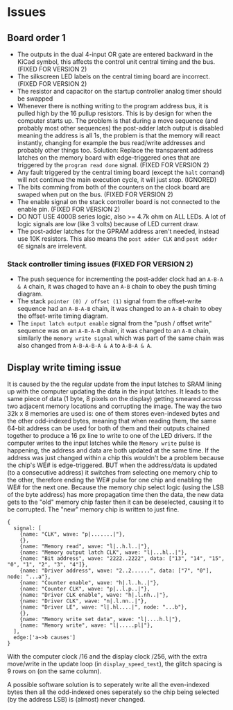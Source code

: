 # Issues

## Board order 1

* The outputs in the dual 4-input OR gate are entered backward in the KiCad symbol, this affects the control unit central timing and the bus. (FIXED FOR VERSION 2)
* The silkscreen LED labels on the central timing board are incorrect. (FIXED FOR VERSION 2)
* The resistor and capacitor on the startup controller analog timer should be swapped
* Whenever there is nothing writing to the program address bus, it is pulled high by the 16 pullup resistors. This is by design for when the computer starts up. The problem is that during a move sequence (and probably most other sequences) the post-adder latch output is disabled meaning the address is all 1s, the problem is that the memory will react instantly, changing for example the bus read/write addresses and probably other things too. Solution: Replace the transparent address latches on the memory board with edge-triggered ones that are triggered by the `program read done` signal. (FIXED FOR VERSION 2)
* Any fault triggered by the central timing board (except the `halt` comand) will not continue the main execution cycle, it will just stop. (IGNORED)
* The bits comming from both of the counters on the clock board are swaped when put on the bus. (FIXED FOR VERSION 2)
* The enable signal on the stack controller board is not connected to the enable pin. (FIXED FOR VERSION 2)
* DO NOT USE 4000B series logic, also >= 4.7k ohm on ALL LEDs. A lot of logic signals are low (like 3 volts) because of LED current draw.
* The post-adder latches for the GPRAM address aren't needed, instead use 10K resistors. This also means the `post adder CLK` and `post adder OE` signals are irrelevent.

### Stack controller timing issues (FIXED FOR VERSION 2)

* The push sequence for incrementing the post-adder clock had an `A-B-A & A` chain, it was chaged to have an `A-B` chain to obey the push timing diagram.
* The stack `pointer (0) / offset (1)` signal from the offset-write sequence had an `A-B-A-B` chain, it was changed to an `A-B` chain to obey the offset-write timing diagram.
* The `input latch output enable` signal from the "push / offset write" sequence was on an `A-B-A-B` chain, it was changed to an `A-B` chain, similarly the `memory write signal` which was part of the same chain was also changed from `A-B-A-B-A & A` to `A-B-A & A`.

## Display write timing issue

It is caused by the the regular update from the input latches to SRAM lining up with the computer updating the data in the input latches. It leads to the same piece of data (1 byte, 8 pixels on the display) getting smeared across two adjacent memory locations and corrupting the image. The way the two 32k x 8 memories are used is: one of them stores even-indexed bytes and the other odd-indexed bytes, meaning that when reading them, the same 64-bit address can be used for both of them and their outputs chained together to produce a 16 px line to write to one of the LED drivers. If the computer writes to the input latches while the `Memory write` pulse is happening, the address and data are both updated at the same time. If the address was just changed within a chip this wouldn't be a problem because the chip's WE# is edge-triggered. BUT when the address/data is updated (to a consecutive address) it switches from selecting one memory chip to the other, therefore ending the WE# pulse for one chip and enabling the WE# for the next one. Because the memory chip select logic (using the LSB of the byte address) has more propagation time then the data, the new data gets to the "old" memory chip faster then it can be deselected, causing it to be corrupted. The "new" memory chip is written to just fine.

```
{
  signal: [
    {name: "CLK", wave: "p|.......|"},
    {},
    {name: "Memory read", wave: "l|..h.l..|"},
    {name: "Memory output latch CLK", wave: "l|...hl..|"},
    {name: "Bit address", wave: "2222..2222", data: ["13", "14", "15", "0", "1", "2", "3", "4"]},
    {name: "Driver address", wave: "2..2......", data: ["7", "0"], node: "...a"},
    {name: "Counter enable", wave: "h|.l..h..|"},
    {name: "Counter CLK", wave: "p|..l.p..|"},
    {name: "Driver CLK enable", wave: "h|.l.nh..|"},
    {name: "Driver CLK", wave: "n|.l.nn..|"},
    {name: "Driver LE", wave: "l|.hl....|", node: "...b"},
    {},
    {name: "Memory write set data", wave: "l|....h.l|"},
    {name: "Memory write", wave: "l|.....pl|"},
  ],
  edge:['a~>b causes']
}
```

With the computer clock /16 and the display clock /256, with the extra move/write in the update loop (in `display_speed_test`), the glitch spacing is 9 rows on (on the same column).

A possible software solution is to seperately write all the even-indexed bytes then all the odd-indexed ones seperately so the chip being selected (by the address LSB) is (almost) never changed.